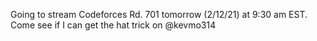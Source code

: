 Going to stream Codeforces Rd. 701 tomorrow (2/12/21) at 9:30 am EST. Come see if I can get the hat trick on @kevmo314

